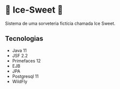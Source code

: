 # :ice_cream: Ice-Sweet :ice_cream:
Sistema de uma sorveteria fictícia chamada Ice Sweet.

## Tecnologias
* Java 11
* JSF 2.2
* Primefaces 12
* EJB
* JPA
* Postgresql 11
* WildFly
